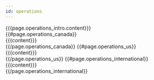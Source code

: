 ```yaml
---
id: operations
---
```


<div class="ops-intro" id="operations_intro">
    {{{page.operations_intro.content}}}
</div>

<div class="ops-area-row">
    {{#page.operations_canada}}
        <div id="{{id}}" class="ops-col col-{{id}}">{{{content}}}</div>
    {{/page.operations_canada}}
    {{#page.operations_us}}
        <div id="{{id}}" class="ops-col col-{{id}}">{{{content}}}</div>
    {{/page.operations_us}}
    {{#page.operations_international}}
        <div id="{{id}}" class="ops-col col-{{id}}">{{{content}}}</div>
    {{/page.operations_international}}
</div>
